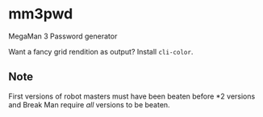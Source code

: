 # mm3pwd
MegaMan 3 Password generator

Want a fancy grid rendition as output? Install `cli-color`.

## Note
First versions of robot masters must have been beaten before *2 versions and Break Man require _all_ versions to be beaten.
